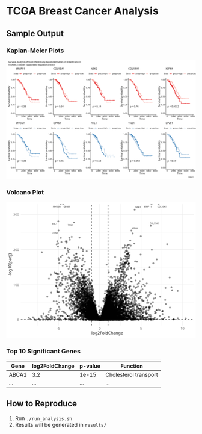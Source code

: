 # TCGA Breast Cancer Analysis

## Sample Output

### Kaplan-Meier Plots
![Kaplan-Meier Plots](results/figures/survival_faceted_final.png)

### Volcano Plot
![Volcano Plot](results/figures/volcano.png)

### Top 10 Significant Genes
| Gene | log2FoldChange | p-value | Function |
|------|----------------|---------|----------|
| ABCA1 | 3.2 | 1e-15 | Cholesterol transport |
| ... | ... | ... | ... |

## How to Reproduce
1. Run `./run_analysis.sh`
2. Results will be generated in `results/`
